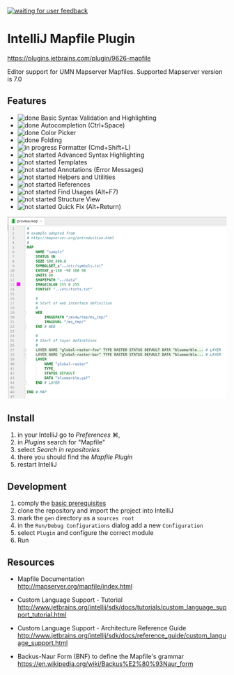 [![waiting for user feedback](https://img.shields.io/badge/status-waiting_for_user_feedback-yellow.svg)](https://github.com/dnltsk/intellij-mapfile-plugin/issues)

# IntelliJ Mapfile Plugin

https://plugins.jetbrains.com/plugin/9626-mapfile

Editor support for UMN Mapserver Mapfiles. Supported Mapserver version is 7.0

## Features

* ![done](https://img.shields.io/badge/status-done-green.svg) Basic Syntax Validation and Highlighting
* ![done](https://img.shields.io/badge/status-done-green.svg) Autocompletion (Ctrl+Space)
* ![done](https://img.shields.io/badge/status-done-green.svg) Color Picker
* ![done](https://img.shields.io/badge/status-done-green.svg) Folding
* ![in progress](https://img.shields.io/badge/status-in_progress-yellow.svg) Formatter (Cmd+Shift+L)
* ![not started](https://img.shields.io/badge/status-not_started-lightgray.svg) Advanced Syntax Highlighting
* ![not started](https://img.shields.io/badge/status-not_started-lightgray.svg) Templates
* ![not started](https://img.shields.io/badge/status-not_started-lightgray.svg) Annotations (Error Messages)
* ![not started](https://img.shields.io/badge/status-not_started-lightgray.svg) Helpers and Utilities
* ![not started](https://img.shields.io/badge/status-not_started-lightgray.svg) References
* ![not started](https://img.shields.io/badge/status-not_started-lightgray.svg) Find Usages (Alt+F7)
* ![not started](https://img.shields.io/badge/status-not_started-lightgray.svg) Structure View
* ![not started](https://img.shields.io/badge/status-not_started-lightgray.svg) Quick Fix (Alt+Return)
 
![preview](resources/META-INF/preview-screenshot.png "preview")

## Install

1. in your IntelliJ go to _Preferences_ ⌘,
2. in _Plugins_ search for "Mapfile"
3. select _Search in repositories_
4. there you should find the _Mapfile Plugin_
5. restart IntelliJ

## Development

1. comply the [basic prerequisites](http://www.jetbrains.org/intellij/sdk/docs/tutorials/custom_language_support/prerequisites.html) 
2. clone the repository and import the project into IntelliJ
3. mark the `gen` directory as a `sources root`
4. in the `Run/Debug Configurations` dialog add a new `Configuration`
5. select `Plugin` and configure the correct module
6. Run

## Resources

* Mapfile Documentation<br/>
http://mapserver.org/mapfile/index.html

* Custom Language Support - Tutorial<br/>
http://www.jetbrains.org/intellij/sdk/docs/tutorials/custom_language_support_tutorial.html

* Custom Language Support - Architecture Reference Guide<br/> http://www.jetbrains.org/intellij/sdk/docs/reference_guide/custom_language_support.html

* Backus-Naur Form (BNF) to define the Mapfile's grammar<br/>
https://en.wikipedia.org/wiki/Backus%E2%80%93Naur_form
